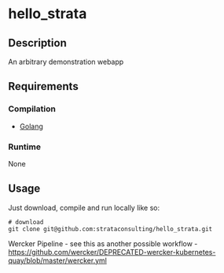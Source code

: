 # hello_strata

## Description

An arbitrary demonstration webapp

## Requirements

### Compilation

* [Golang](https://golang.org/)

### Runtime

None

## Usage

Just download, compile and run locally like so:

```
# download
git clone git@github.com:strataconsulting/hello_strata.git
```

Wercker Pipeline - see this as another possible workflow - https://github.com/wercker/DEPRECATED-wercker-kubernetes-quay/blob/master/wercker.yml
